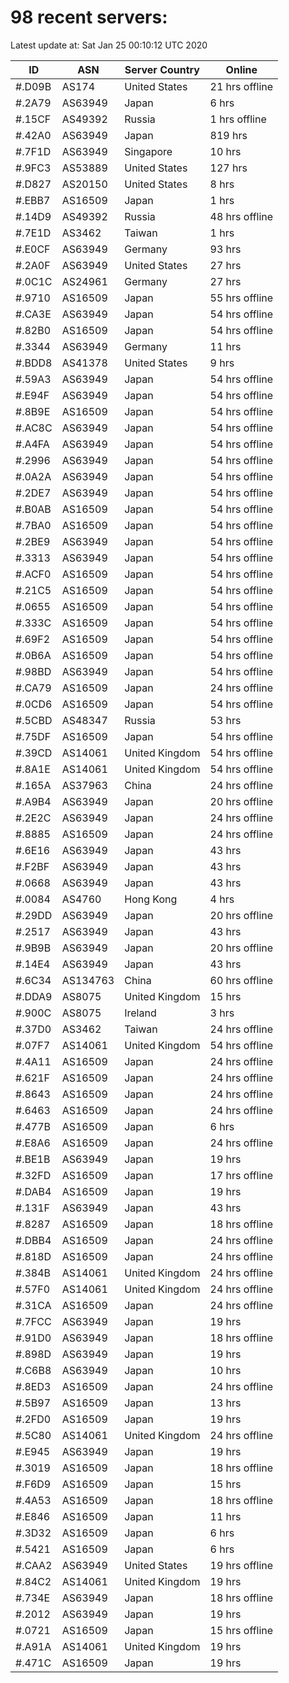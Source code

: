# 98 recent servers:

Latest update at: Sat Jan 25 00:10:12 UTC 2020

| ID | ASN | Server Country | Online |
| -- | --- | -------------- | ------ |
| #.D09B | AS174 | United States | 21 hrs offline |
| #.2A79 | AS63949 | Japan | 6 hrs |
| #.15CF | AS49392 | Russia | 1 hrs offline |
| #.42A0 | AS63949 | Japan | 819 hrs |
| #.7F1D | AS63949 | Singapore | 10 hrs |
| #.9FC3 | AS53889 | United States | 127 hrs |
| #.D827 | AS20150 | United States | 8 hrs |
| #.EBB7 | AS16509 | Japan | 1 hrs |
| #.14D9 | AS49392 | Russia | 48 hrs offline |
| #.7E1D | AS3462 | Taiwan | 1 hrs |
| #.E0CF | AS63949 | Germany | 93 hrs |
| #.2A0F | AS63949 | United States | 27 hrs |
| #.0C1C | AS24961 | Germany | 27 hrs |
| #.9710 | AS16509 | Japan | 55 hrs offline |
| #.CA3E | AS63949 | Japan | 54 hrs offline |
| #.82B0 | AS16509 | Japan | 54 hrs offline |
| #.3344 | AS63949 | Germany | 11 hrs |
| #.BDD8 | AS41378 | United States | 9 hrs |
| #.59A3 | AS63949 | Japan | 54 hrs offline |
| #.E94F | AS63949 | Japan | 54 hrs offline |
| #.8B9E | AS16509 | Japan | 54 hrs offline |
| #.AC8C | AS63949 | Japan | 54 hrs offline |
| #.A4FA | AS63949 | Japan | 54 hrs offline |
| #.2996 | AS63949 | Japan | 54 hrs offline |
| #.0A2A | AS63949 | Japan | 54 hrs offline |
| #.2DE7 | AS63949 | Japan | 54 hrs offline |
| #.B0AB | AS16509 | Japan | 54 hrs offline |
| #.7BA0 | AS16509 | Japan | 54 hrs offline |
| #.2BE9 | AS63949 | Japan | 54 hrs offline |
| #.3313 | AS63949 | Japan | 54 hrs offline |
| #.ACF0 | AS16509 | Japan | 54 hrs offline |
| #.21C5 | AS16509 | Japan | 54 hrs offline |
| #.0655 | AS16509 | Japan | 54 hrs offline |
| #.333C | AS16509 | Japan | 54 hrs offline |
| #.69F2 | AS16509 | Japan | 54 hrs offline |
| #.0B6A | AS16509 | Japan | 54 hrs offline |
| #.98BD | AS63949 | Japan | 54 hrs offline |
| #.CA79 | AS16509 | Japan | 24 hrs offline |
| #.0CD6 | AS16509 | Japan | 54 hrs offline |
| #.5CBD | AS48347 | Russia | 53 hrs |
| #.75DF | AS16509 | Japan | 54 hrs offline |
| #.39CD | AS14061 | United Kingdom | 54 hrs offline |
| #.8A1E | AS14061 | United Kingdom | 54 hrs offline |
| #.165A | AS37963 | China | 24 hrs offline |
| #.A9B4 | AS63949 | Japan | 20 hrs offline |
| #.2E2C | AS63949 | Japan | 24 hrs offline |
| #.8885 | AS16509 | Japan | 24 hrs offline |
| #.6E16 | AS63949 | Japan | 43 hrs |
| #.F2BF | AS63949 | Japan | 43 hrs |
| #.0668 | AS63949 | Japan | 43 hrs |
| #.0084 | AS4760 | Hong Kong | 4 hrs |
| #.29DD | AS63949 | Japan | 20 hrs offline |
| #.2517 | AS63949 | Japan | 43 hrs |
| #.9B9B | AS63949 | Japan | 20 hrs offline |
| #.14E4 | AS63949 | Japan | 43 hrs |
| #.6C34 | AS134763 | China | 60 hrs offline |
| #.DDA9 | AS8075 | United Kingdom | 15 hrs |
| #.900C | AS8075 | Ireland | 3 hrs |
| #.37D0 | AS3462 | Taiwan | 24 hrs offline |
| #.07F7 | AS14061 | United Kingdom | 54 hrs offline |
| #.4A11 | AS16509 | Japan | 24 hrs offline |
| #.621F | AS16509 | Japan | 24 hrs offline |
| #.8643 | AS16509 | Japan | 24 hrs offline |
| #.6463 | AS16509 | Japan | 24 hrs offline |
| #.477B | AS16509 | Japan | 6 hrs |
| #.E8A6 | AS16509 | Japan | 24 hrs offline |
| #.BE1B | AS63949 | Japan | 19 hrs |
| #.32FD | AS16509 | Japan | 17 hrs offline |
| #.DAB4 | AS16509 | Japan | 19 hrs |
| #.131F | AS63949 | Japan | 43 hrs |
| #.8287 | AS16509 | Japan | 18 hrs offline |
| #.DBB4 | AS16509 | Japan | 24 hrs offline |
| #.818D | AS16509 | Japan | 24 hrs offline |
| #.384B | AS14061 | United Kingdom | 24 hrs offline |
| #.57F0 | AS14061 | United Kingdom | 24 hrs offline |
| #.31CA | AS16509 | Japan | 24 hrs offline |
| #.7FCC | AS63949 | Japan | 19 hrs |
| #.91D0 | AS63949 | Japan | 18 hrs offline |
| #.898D | AS63949 | Japan | 19 hrs |
| #.C6B8 | AS63949 | Japan | 10 hrs |
| #.8ED3 | AS16509 | Japan | 24 hrs offline |
| #.5B97 | AS16509 | Japan | 13 hrs |
| #.2FD0 | AS16509 | Japan | 19 hrs |
| #.5C80 | AS14061 | United Kingdom | 24 hrs offline |
| #.E945 | AS63949 | Japan | 19 hrs |
| #.3019 | AS16509 | Japan | 18 hrs offline |
| #.F6D9 | AS16509 | Japan | 15 hrs |
| #.4A53 | AS16509 | Japan | 18 hrs offline |
| #.E846 | AS16509 | Japan | 11 hrs |
| #.3D32 | AS16509 | Japan | 6 hrs |
| #.5421 | AS16509 | Japan | 6 hrs |
| #.CAA2 | AS63949 | United States | 19 hrs offline |
| #.84C2 | AS14061 | United Kingdom | 19 hrs |
| #.734E | AS63949 | Japan | 18 hrs offline |
| #.2012 | AS63949 | Japan | 19 hrs |
| #.0721 | AS16509 | Japan | 15 hrs offline |
| #.A91A | AS14061 | United Kingdom | 19 hrs |
| #.471C | AS16509 | Japan | 19 hrs |

